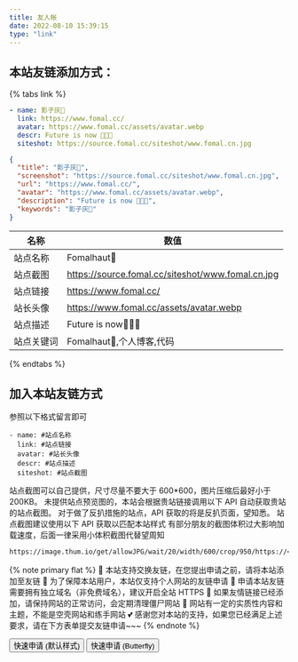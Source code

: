 ```yaml
---
title: 友人帐
date: 2022-08-10 15:39:15
type: "link"
---
```


## 本站友链添加方式：

{% tabs link %}

<!-- tab 🙋 butterfly-💭candy -->

```yml
- name: 影子灰🥝
  link: https://www.fomal.cc/
  avatar: https://www.fomal.cc/assets/avatar.webp
  descr: Future is now 🍭🍭🍭
  siteshot: https://source.fomal.cc/siteshot/www.fomal.cn.jpg
```

<!-- endtab -->

<!-- tab 🥗Volantis -->

```JSON
{
  "title": "影子灰🥝",
  "screenshot": "https://source.fomal.cc/siteshot/www.fomal.cn.jpg",
  "url": "https://www.fomal.cc/",
  "avatar": "https://www.fomal.cc/assets/avatar.webp",
  "description": "Future is now 🍭🍭🍭",
  "keywords": "影子灰🥝"
}
```

<!-- endtab -->

<!-- tab 🌴General -->

| 名称       | 数值                                              |
| ---------- | ------------------------------------------------- |
| 站点名称   | Fomalhaut🥝                                       |
| 站点截图   | https://source.fomal.cc/siteshot/www.fomal.cn.jpg |
| 站点链接   | https://www.fomal.cc/                             |
| 站长头像   | https://www.fomal.cc/assets/avatar.webp           |
| 站点描述   | Future is now🍭🍭🍭                               |
| 站点关键词 | Fomalhaut🥝,个人博客,代码                         |

<!-- endtab -->

{% endtabs %}

## 加入本站友链方式

参照以下格式留言即可

```YML
- name: #站点名称
  link: #站点链接
  avatar: #站长头像
  descr: #站点描述
  siteshot: #站点截图
```

站点截图可以自己提供，尺寸尽量不要大于 600\*600，图片压缩后最好小于 200KB。
未提供站点预览图的，本站会根据贵站链接调用以下 API 自动获取贵站的站点截图。
对于做了反扒措施的站点，API 获取的将是反扒页面，望知悉。
站点截图建议使用以下 API 获取以匹配本站样式
有部分朋友的截图体积过大影响加载速度，后面一律采用小体积截图代替望周知

```markdown
https://image.thum.io/get/allowJPG/wait/20/width/600/crop/950/https://<你的域名>/
```

{% note primary flat %}
🎉 本站支持交换友链，在您提出申请之前，请将本站添加至友链
🥗 为了保障本站用户，本站仅支持个人网站的友链申请
🍧 申请本站友链需要拥有独立域名（非免费域名），建议开启全站 HTTPS
🥫 如果友情链接已经添加，请保持网站的正常访问，会定期清理僵尸网站
🍖 网站有一定的实质性内容和主题，不能是空壳网站和练手网站
💕 感谢您对本站的支持，如果您已经满足上述要求，请在下方表单提交友链申请~~~
{% endnote %}

<div class="addBtn"><button onclick="leonus.linkCom()"><i class="fa-solid fa-circle-plus"></i>快速申请 (默认样式)</button> <button onclick="leonus.linkCom(&quot;bf&quot;)"><i class="fa-solid fa-circle-plus"></i>快速申请 (Butterfly)</button></div>
<link rel="stylesheet" href="/css/kslink.css">
<script src="/js/kslink.js"></script>
